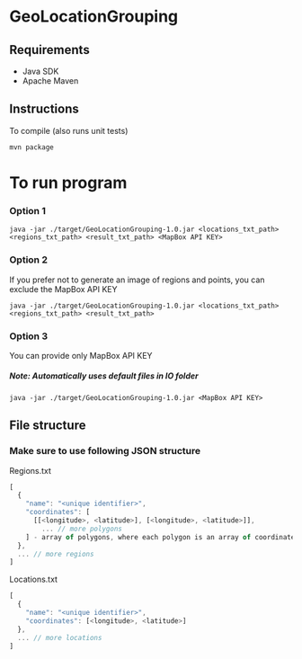 # GeoLocationGrouping


## Requirements

* Java SDK
* Apache Maven

## Instructions

To compile (also runs unit tests)

```
mvn package
```

# To run program

### Option 1
```
java -jar ./target/GeoLocationGrouping-1.0.jar <locations_txt_path> <regions_txt_path> <result_txt_path> <MapBox API KEY> 
```

### Option 2
If you prefer not to generate an image of regions and points, you can exclude the MapBox API KEY
```
java -jar ./target/GeoLocationGrouping-1.0.jar <locations_txt_path> <regions_txt_path> <result_txt_path> 
```
### Option 3

You can provide only MapBox API KEY
##### Note: Automatically uses default files in IO folder
```
java -jar ./target/GeoLocationGrouping-1.0.jar <MapBox API KEY>
```

## File structure
### Make sure to use following JSON structure

Regions.txt
```js
[
  {
    "name": "<unique identifier>",
    "coordinates": [
      [[<longitude>, <latitude>], [<longitude>, <latitude>]], 
        ... // more polygons    
    ] - array of polygons, where each polygon is an array of coordinates.
  },
  ... // more regions
]
```


Locations.txt
```js
[
  {
    "name": "<unique identifier>",
    "coordinates": [<longitude>, <latitude>]
  },
  ... // more locations
]
```

